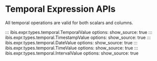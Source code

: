 # Temporal Expression APIs

All temporal operations are valid for both scalars and columns.

<!-- prettier-ignore-start -->
::: ibis.expr.types.temporal.TemporalValue
    options:
      show_source: true
::: ibis.expr.types.temporal.TimestampValue
    options:
      show_source: true
::: ibis.expr.types.temporal.DateValue
    options:
      show_source: true
::: ibis.expr.types.temporal.TimeValue
    options:
      show_source: true
::: ibis.expr.types.temporal.IntervalValue
    options:
      show_source: true
<!-- prettier-ignore-end -->
